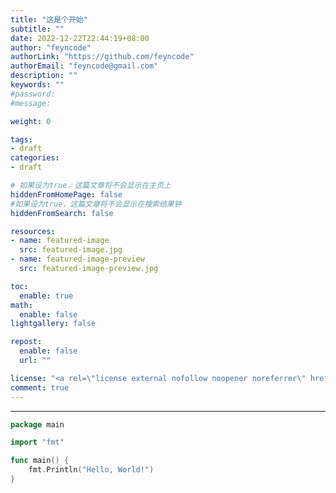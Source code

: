 ```yaml
---
title: "这是个开始"
subtitle: ""
date: 2022-12-22T22:44:19+08:00
author: "feyncode"
authorLink: "https://github.com/feyncode"
authorEmail: "feyncode@gmail.com"
description: ""
keywords: ""
#password:
#message:

weight: 0

tags:
- draft
categories:
- draft

# 如果设为true，这篇文章将不会显示在主页上
hiddenFromHomePage: false
#如果设为true，这篇文章将不会显示在搜索结果钟
hiddenFromSearch: false

resources:
- name: featured-image
  src: featured-image.jpg
- name: featured-image-preview
  src: featured-image-preview.jpg

toc:
  enable: true
math:
  enable: false
lightgallery: false

repost:
  enable: false
  url: ""

license: "<a rel=\"license external nofollow noopener noreferrer\" href=\"https://creativecommons.org/licenses/by-nc/4.0/\" target=\"_blank\">CC BY-NC 4.0</a>"
comment: true
---
```


<!--more-->

---

~~~go
package main

import "fmt"

func main() {
	fmt.Println("Hello, World!")
}

~~~



